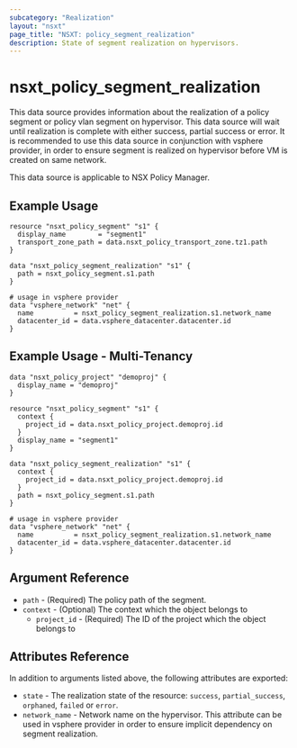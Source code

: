 ```yaml
---
subcategory: "Realization"
layout: "nsxt"
page_title: "NSXT: policy_segment_realization"
description: State of segment realization on hypervisors.
---
```


# nsxt_policy_segment_realization

This data source provides information about the realization of a policy segment or policy vlan segment on hypervisor.
This data source will wait until realization is complete with either success, partial success or error. It is recommended
to use this data source in conjunction with vsphere provider, in order to ensure segment is realized on hypervisor before
VM is created on same network.

This data source is applicable to NSX Policy Manager.

## Example Usage

```hcl
resource "nsxt_policy_segment" "s1" {
  display_name        = "segment1"
  transport_zone_path = data.nsxt_policy_transport_zone.tz1.path
}

data "nsxt_policy_segment_realization" "s1" {
  path = nsxt_policy_segment.s1.path
}

# usage in vsphere provider
data "vsphere_network" "net" {
  name          = nsxt_policy_segment_realization.s1.network_name
  datacenter_id = data.vsphere_datacenter.datacenter.id
}
```

## Example Usage - Multi-Tenancy

```hcl
data "nsxt_policy_project" "demoproj" {
  display_name = "demoproj"
}

resource "nsxt_policy_segment" "s1" {
  context {
    project_id = data.nsxt_policy_project.demoproj.id
  }
  display_name = "segment1"
}

data "nsxt_policy_segment_realization" "s1" {
  context {
    project_id = data.nsxt_policy_project.demoproj.id
  }
  path = nsxt_policy_segment.s1.path
}

# usage in vsphere provider
data "vsphere_network" "net" {
  name          = nsxt_policy_segment_realization.s1.network_name
  datacenter_id = data.vsphere_datacenter.datacenter.id
}
```

## Argument Reference

* `path` - (Required) The policy path of the segment.
* `context` - (Optional) The context which the object belongs to
    * `project_id` - (Required) The ID of the project which the object belongs to

## Attributes Reference

In addition to arguments listed above, the following attributes are exported:

* `state` - The realization state of the resource: `success`, `partial_success`, `orphaned`, `failed` or `error`.
* `network_name` - Network name on the hypervisor. This attribute can be used in vsphere provider in order to ensure implicit dependency on segment realization.
